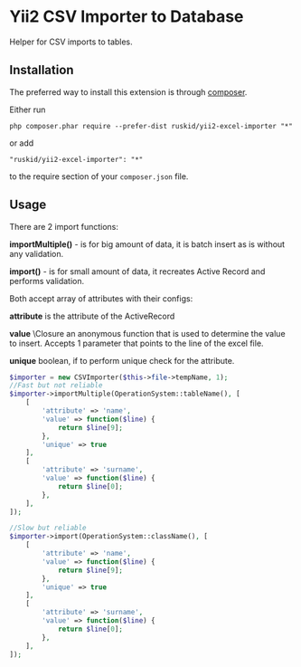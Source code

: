 # Yii2 CSV Importer to Database
Helper for CSV imports to tables.

Installation
------------

The preferred way to install this extension is through [composer](http://getcomposer.org/download/).

Either run

```
php composer.phar require --prefer-dist ruskid/yii2-excel-importer "*"
```

or add

```
"ruskid/yii2-excel-importer": "*"
```

to the require section of your `composer.json` file.


Usage
-----
There are 2 import functions:
<p><b>importMultiple()</b> - is for big amount of data, it is batch insert as is without any validation.</p>
<p><b>import()</b> - is for small amount of data, it recreates Active Record and performs validation.</p>

Both accept array of attributes with their configs:
<p><b>attribute</b> is the attribute of the ActiveRecord</p>
<p><b>value</b> \Closure an anonymous function that is used to determine the value to insert. Accepts 1 parameter
that points to the line of the excel file.</p>
<p><b>unique</b> boolean, if to perform unique check for the attribute.</p>

```php
$importer = new CSVImporter($this->file->tempName, 1);
//Fast but not reliable
$importer->importMultiple(OperationSystem::tableName(), [
    [
        'attribute' => 'name',
        'value' => function($line) {
            return $line[9];
        },
        'unique' => true
    ],
    [
        'attribute' => 'surname',
        'value' => function($line) {
            return $line[0];
        },
    ],
]);

//Slow but reliable
$importer->import(OperationSystem::className(), [
    [
        'attribute' => 'name',
        'value' => function($line) {
            return $line[9];
        },
        'unique' => true
    ],
    [
        'attribute' => 'surname',
        'value' => function($line) {
            return $line[0];
        },
    ],
]);
```
